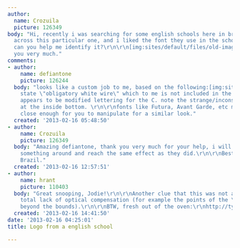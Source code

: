 ```yaml
---
author:
  name: Crozuila
  picture: 126349
body: "Hi, recently i was searching for some english schools here in brazil and came
  across this particular one, and i liked the font they use in the school's logo,
  can you help me identify it?\r\n\r\n[img:sites/default/files/old-images/Untitled-1_3676.png]\r\n\r\nThank
  you very much."
comments:
- author:
    name: defiantone
    picture: 126244
  body: "looks like a custom job to me, based on the following:[img:sites/default/files/old-images/CNAingles_definitivopantones_6380.jpg]\r\n\r\nspecs
    state \"obligatory white wire\" which to me is not included in the text. and\r\n[img:sites/default/files/old-images/CNAingles_definitivo_6200.jpg]\r\n\r\nwhich
    appears to be modified lettering for the C. note the strange/inconsistent curve
    at the inside bottom. \r\n\r\nfonts like Futura, Avant Garde, etc may have characters
    close enough for you to manipulate for a similar look."
  created: '2013-02-16 05:48:50'
- author:
    name: Crozuila
    picture: 126349
  body: "Amazing defiantone, thank you very much for your help, i will try to work
    something around and reach the same effect as they did.\r\n\r\nBest regards from
    Brazil."
  created: '2013-02-16 12:57:51'
- author:
    name: hrant
    picture: 110403
  body: "Great snooping, Jodie!\r\n\r\nAnother clue that this was not a font is the
    total lack of optical compensation (for example the points of the \"N\" not projecting
    beyond the bounds).\r\n\r\nBTW, fresh out of the oven:\r\nhttp://typography.net/fontfamilies/view/42\r\n\r\nhhp\r\n"
  created: '2013-02-16 14:41:50'
date: '2013-02-16 04:25:01'
title: Logo from a english school

---
```

